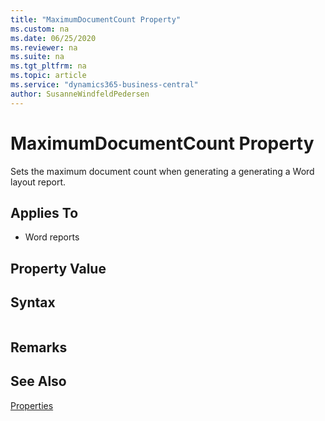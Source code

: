 ```yaml
---
title: "MaximumDocumentCount Property"
ms.custom: na
ms.date: 06/25/2020
ms.reviewer: na
ms.suite: na
ms.tgt_pltfrm: na
ms.topic: article
ms.service: "dynamics365-business-central"
author: SusanneWindfeldPedersen
---
```


# MaximumDocumentCount Property
Sets the maximum document count when generating a generating a Word layout report.
  
## Applies To  

- Word reports

## Property Value   
 
## Syntax
```

```

## Remarks  

## See Also  

[Properties](devenv-properties.md)  